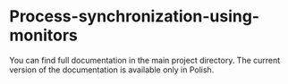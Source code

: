 # Process-synchronization-using-monitors

You can find full documentation in the main project directory. The current version of the documentation is available only in Polish.
